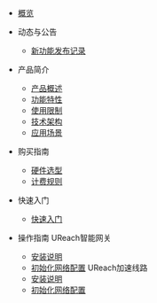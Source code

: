 * [概览](/boundless-gateway/README.md)


* 动态与公告
  * [新功能发布记录](/boundless-gateway/releasenotes/newfunctions.md)
* 产品简介
  * [产品概述](/boundless-gateway/intro/description.md)
  * [功能特性](/boundless-gateway/intro/function.md)
  * [使用限制](/boundless-gateway/intro/limit.md)
  * [技术架构](/boundless-gateway/intro/architecture.md)
  * [应用场景](/boundless-gateway/intro/application.md)

* 购买指南
  * [硬件选型](/boundless-gateway/guide/HardwareFeatures.md)
  * [计费规则](/boundless-gateway/buy/charge.md)

* 快速入门
  * [快速入门](/boundless-gateway/fast/quick_start.md)

* 操作指南
  UReach智能网关
  * [安装说明](/boundless-gateway/guide/InstallationNotes.md)
  * [初始化网络配置](/boundless-gateway/guide/NetworkConfiguration.md)
  UReach加速线路
  * [安装说明](/boundless-gateway/guide/InstallationNotes.md)
  * [初始化网络配置](/boundless-gateway/guide/NetworkConfiguration.md)

